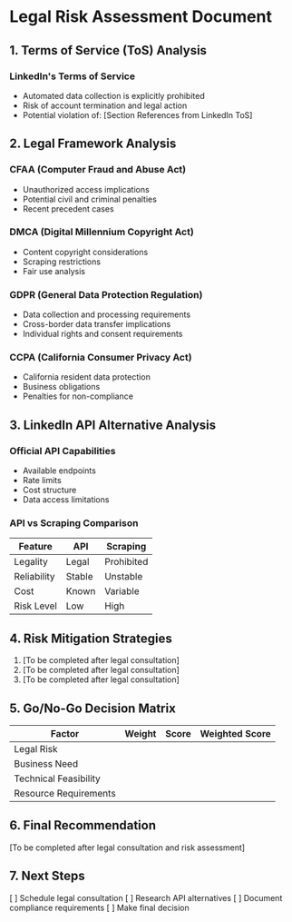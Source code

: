 # Legal Risk Assessment Document

## 1. Terms of Service (ToS) Analysis
### LinkedIn's Terms of Service
- Automated data collection is explicitly prohibited
- Risk of account termination and legal action
- Potential violation of: [Section References from LinkedIn ToS]

## 2. Legal Framework Analysis

### CFAA (Computer Fraud and Abuse Act)
- Unauthorized access implications
- Potential civil and criminal penalties
- Recent precedent cases

### DMCA (Digital Millennium Copyright Act)
- Content copyright considerations
- Scraping restrictions
- Fair use analysis

### GDPR (General Data Protection Regulation)
- Data collection and processing requirements
- Cross-border data transfer implications
- Individual rights and consent requirements

### CCPA (California Consumer Privacy Act)
- California resident data protection
- Business obligations
- Penalties for non-compliance

## 3. LinkedIn API Alternative Analysis
### Official API Capabilities
- Available endpoints
- Rate limits
- Cost structure
- Data access limitations

### API vs Scraping Comparison
| Feature | API | Scraping |
|---------|-----|----------|
| Legality | Legal | Prohibited |
| Reliability | Stable | Unstable |
| Cost | Known | Variable |
| Risk Level | Low | High |

## 4. Risk Mitigation Strategies
1. [To be completed after legal consultation]
2. [To be completed after legal consultation]
3. [To be completed after legal consultation]

## 5. Go/No-Go Decision Matrix
| Factor | Weight | Score | Weighted Score |
|--------|--------|-------|----------------|
| Legal Risk | | | |
| Business Need | | | |
| Technical Feasibility | | | |
| Resource Requirements | | | |

## 6. Final Recommendation
[To be completed after legal consultation and risk assessment]

## 7. Next Steps
[ ] Schedule legal consultation
[ ] Research API alternatives
[ ] Document compliance requirements
[ ] Make final decision
